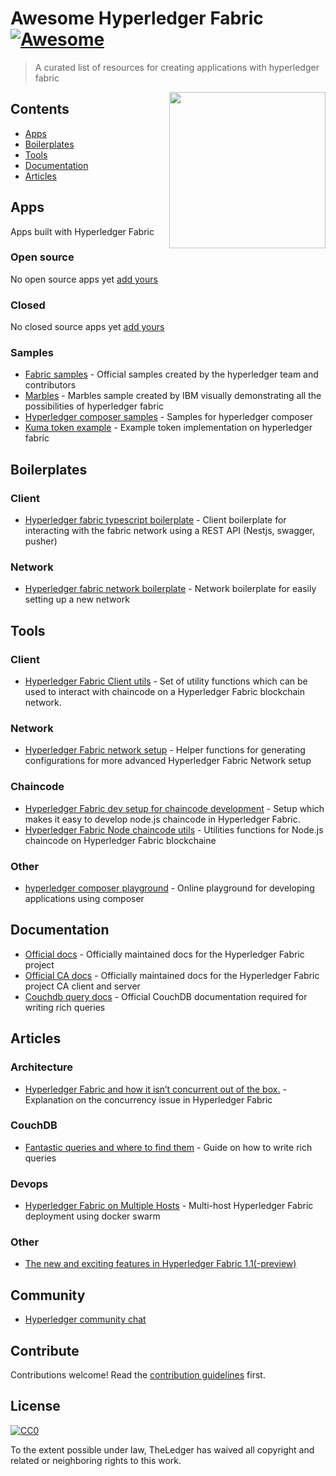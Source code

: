# Awesome Hyperledger Fabric [![Awesome](https://cdn.rawgit.com/sindresorhus/awesome/d7305f38d29fed78fa85652e3a63e154dd8e8829/media/badge.svg)](https://github.com/sindresorhus/awesome)

> A curated list of resources for creating applications with hyperledger fabric

[<img src="https://www.hyperledger.org/wp-content/uploads/2018/03/Hyperledger_Fabric_Logo_Color.png" align="right" width="250">](https://www.hyperledger.org/projects/fabric)



## Contents

- [Apps](#apps)
- [Boilerplates](#boilerplates)
- [Tools](#tools)
- [Documentation](#documentation)
- [Articles](#articles)


## Apps

Apps built with Hyperledger Fabric

### Open source
No open source apps yet [add yours](#contribute)

### Closed
No closed source apps yet [add yours](#contribute)

### Samples

- [Fabric samples](https://github.com/hyperledger/fabric-samples) - Official samples created by the hyperledger team and contributors
- [Marbles](https://github.com/IBM-Blockchain/marbles) - Marbles sample created by IBM visually demonstrating all the possibilities of hyperledger fabric 
- [Hyperledger composer samples](https://github.com/hyperledger/composer-sample-applications) - Samples for hyperledger composer
- [Kuma token example](https://github.com/Kunstmaan/hyperleder-fabric-kuma-token-example/) - Example token implementation on hyperledger fabric

## Boilerplates

### Client

- [Hyperledger fabric typescript boilerplate](https://github.com/wearetheledger/hyperledger-typescript-boilerplate) - Client boilerplate for interacting with the fabric network using a REST API (Nestjs, swagger, pusher)

### Network

- [Hyperledger fabric network boilerplate](https://github.com/wearetheledger/fabric-network-boilerplate) - Network boilerplate for easily setting up a new network


## Tools

### Client
- [Hyperledger Fabric Client utils](https://github.com/Kunstmaan/hyperledger-fabric-client-utils) - Set of utility functions which can be used to interact with chaincode on a Hyperledger Fabric blockchain network.

### Network
- [Hyperledger Fabric network setup](https://github.com/Kunstmaan/hyperledger-fabric-network-setup) - Helper functions for generating configurations for more advanced Hyperledger Fabric Network setup

### Chaincode
- [Hyperledger Fabric dev setup for chaincode development](https://github.com/Kunstmaan/hyperledger-fabric-chaincode-dev-setup#initializing-new-project) - Setup which makes it easy to develop node.js chaincode in Hyperledger Fabric.
- [Hyperledger Fabric Node chaincode utils](https://github.com/Kunstmaan/hyperledger-fabric-node-chaincode-utils) - Utilities functions for Node.js chaincode on Hyperledger Fabric blockchaine

### Other
- [hyperledger composer playground](https://composer-playground.mybluemix.net) - Online playground for developing applications using composer


## Documentation

- [Official docs](http://hyperledger-fabric.readthedocs.io) - Officially maintained docs for the Hyperledger Fabric project
- [Official CA docs](http://hyperledger-fabric.readthedocs.io) - Officially maintained docs for the Hyperledger Fabric project CA client and server
- [Couchdb query docs](docs.couchdb.org/en/2.1.0/api/database/find.html?highlight=find#post--db-_find) - Official CouchDB documentation required for writing rich queries


## Articles

### Architecture
- [Hyperledger Fabric and how it isn’t concurrent out of the box.](https://medium.com/wearetheledger/hyperledger-fabric-concurrency-really-eccd901e4040) - Explanation on the concurrency issue in Hyperledger Fabric

### CouchDB

- [Fantastic queries and where to find them](https://medium.com/wearetheledger/hyperledger-fabric-couchdb-fantastic-queries-and-where-to-find-them-f8a3aecef767) - Guide on how to write rich queries

### Devops
- [Hyperledger Fabric on Multiple Hosts](https://medium.com/@wahabjawed/hyperledger-fabric-on-multiple-hosts-a33b08ef24f) - Multi-host Hyperledger Fabric deployment using docker swarm

### Other

- [The new and exciting features in Hyperledger Fabric 1.1(-preview)](https://medium.com/wearetheledger/the-new-and-exciting-features-in-hyperledger-fabric-1-1-preview-4261ece3590d)

## Community

- [Hyperledger community chat](http://chat.hyperledger.org)

## Contribute

Contributions welcome! Read the [contribution guidelines](contributing.md) first.


## License

[![CC0](http://mirrors.creativecommons.org/presskit/buttons/88x31/svg/cc-zero.svg)](http://creativecommons.org/publicdomain/zero/1.0)

To the extent possible under law, TheLedger has waived all copyright and
related or neighboring rights to this work.
